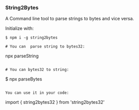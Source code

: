 ### String2Bytes

A Command line tool to parse strings to bytes and vice versa.

Initialize with:

```
$ npm i -g string2bytes
```
```
# You can  parse string to bytes32:

```
npx parseString 
```

# You can bytes32 to string:

```
$ npx parseBytes 
```

You can use it in your code:

```
import { string2bytes32 } from 'string2bytes32'
```
